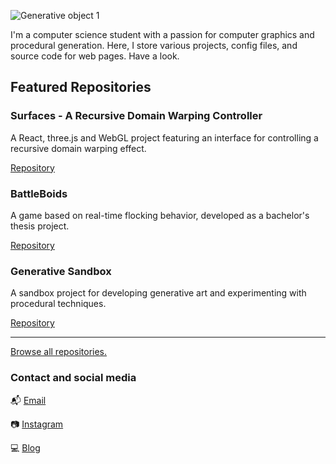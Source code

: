 ![Generative object 1](/img/oo1.png)

I'm a computer science student with a passion for computer graphics and procedural generation. Here, I store various projects, config files, and source code for web pages. Have a look.

## Featured Repositories

### Surfaces - A Recursive Domain Warping Controller
A React, three.js and WebGL project featuring an interface for controlling a recursive domain warping effect. 

[Repository](https://github.com/palmdrop/webgl-domain-warping-controller)

### BattleBoids
A game based on real-time flocking behavior, developed as a bachelor's thesis project. 

[Repository](https://github.com/palmdrop/BattleBoids)

### Generative Sandbox
A sandbox project for developing generative art and experimenting with procedural techniques.

[Repository](https://github.com/palmdrop/sandbox)

***

[Browse all repositories.](https://github.com/palmdrop?tab=repositories)

### Contact and social media
:mailbox_with_mail: [Email](mailto:anton@exlex.se)

:camera: [Instagram](https://www.instagram.com/palmdrop/)

:computer: [Blog](https://palmdrop.github.io/)
